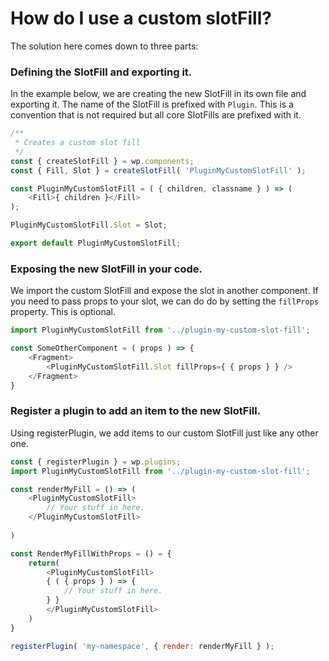 # How do I use a custom slotFill?

The solution here comes down to three parts:

### Defining the SlotFill and exporting it.

In the example below, we are creating the new SlotFill in its own file and exporting it.
The name of the SlotFill is prefixed with `Plugin`. This is a convention that is not required but all core SlotFills are prefixed with it.
```js
/**
 * Creates a custom slot fill
 */
const { createSlotFill } = wp.components;
const { Fill, Slot } = createSlotFill( 'PluginMyCustomSlotFill' );

const PluginMyCustomSlotFill = ( { children, classname } ) => (
	<Fill>{ children }</Fill>
);

PluginMyCustomSlotFill.Slot = Slot;

export default PluginMyCustomSlotFill;
```

### Exposing the new SlotFill in your code.

We import the custom SlotFill and expose the slot in another component.
If you need to pass props to your slot, we can do do by setting the `fillProps` property. This is optional.
```js
import PluginMyCustomSlotFill from '../plugin-my-custom-slot-fill';

const SomeOtherComponent = ( props ) => {
    <Fragment>
        <PluginMyCustomSlotFill.Slot fillProps={ { props } } />
    </Fragment>
}
```
### Register a plugin to add an item to the new SlotFill.

Using registerPlugin, we add items to our custom SlotFill just like any other one.

```js
const { registerPlugin } = wp.plugins;
import PluginMyCustomSlotFill from '../plugin-my-custom-slot-fill';

const renderMyFill = () => (
    <PluginMyCustomSlotFill>
        // Your stuff in here.
    </PluginMyCustomSlotFill>
   
)

const RenderMyFillWithProps = () = {
    return(
        <PluginMyCustomSlotFill>
        { ( { props } ) => {
            // Your stuff in here.
        } } 
        </PluginMyCustomSlotFill>
    )
}

registerPlugin( 'my-namespace', { render: renderMyFill } );
```

